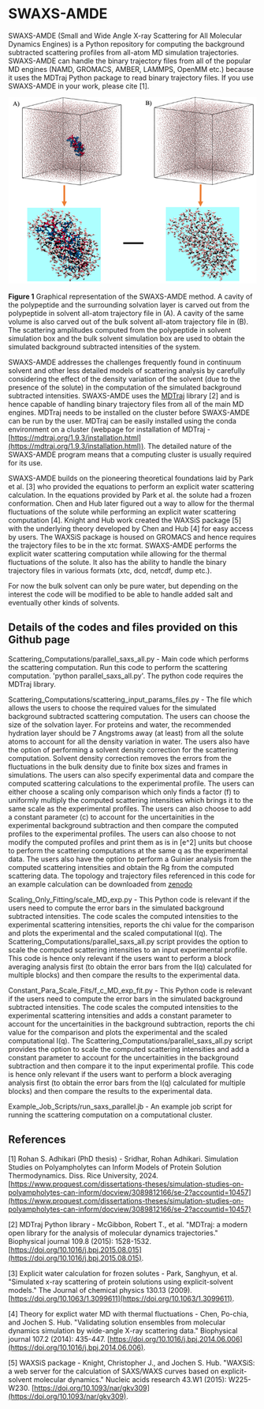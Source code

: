 # SWAXS-AMDE

SWAXS-AMDE (Small and Wide Angle X-ray Scattering for All Molecular Dynamics Engines) is a Python repository for computing the background subtracted scattering profiles from all-atom MD simulation trajectories. SWAXS-AMDE can handle the binary trajectory files from all of the popular MD engines (NAMD, GROMACS, AMBER, LAMMPS, OpenMM etc.) because it uses the MDTraj Python package to read binary trajectory files. If you use SWAXS-AMDE in your work, please cite [1].

![plot](Figure_1.png)

**Figure 1** Graphical representation of the SWAXS-AMDE method. A cavity of the polypeptide and the surrounding solvation layer is carved out from the polypeptide in solvent all-atom trajectory file in (A). A cavity of the same volume is also carved out of the bulk solvent all-atom trajectory file in (B). The scattering amplitudes computed from the polypeptide in solvent simulation box and the bulk solvent simulation box are used to obtain the simulated background subtracted intensities of the system.   

SWAXS-AMDE addresses the challenges frequently found in continuum solvent and other less detailed models of scattering analysis by carefully considering the effect of the density variation of the solvent (due to the presence of the solute) in the computation of the simulated background subtracted intensities. SWAXS-AMDE uses the [MDTraj](https://github.com/mdtraj/mdtraj) library [2] and is hence capable of handling binary trajectory files from all of the main MD engines. MDTraj needs to be installed on the cluster before SWAXS-AMDE can be run by the user. MDTraj can be easily installed using the conda environment on a cluster (webpage for installation of MDTraj - [https://mdtraj.org/1.9.3/installation.html](https://mdtraj.org/1.9.3/installation.html)). The detailed nature of the SWAXS-AMDE program means that a computing cluster is usually required for its use.

SWAXS-AMDE builds on the pioneering theoretical foundations laid by Park et al. [3] who provided the equations to perform an explicit water scattering calculation. In the equations provided by Park et al. the solute had a frozen conformation. Chen and Hub later figured out a way to allow for the thermal fluctuations of the solute while performing an explicit water scattering computation [4]. Knight and Hub work created the WAXSiS package [5] with the underlying theory developed by Chen and Hub [4] for easy access by users. The WAXSiS package is housed on GROMACS and hence requires the trajectory files to be in the xtc format. SWAXS-AMDE performs the explicit water scattering computation while allowing for the thermal fluctuations of the solute. It also has the ability to handle the binary trajectory files in various formats (xtc, dcd, netcdf, dump etc.). 

For now the bulk solvent can only be pure water, but depending on the interest the code will be modified to be able to handle added salt and eventually other kinds of solvents.

Details of the codes and files provided on this Github page
-------------------------------------------------------------

Scattering_Computations/parallel_saxs_all.py - Main code which performs the scattering computation. Run this code to perform the scattering computation. 'python parallel_saxs_all.py'. The python code requires the MDTraj library.

Scattering_Computations/scattering_input_params_files.py - The file which allows the users to choose the required values for the simulated background subtracted scattering computation. The users can choose the size of the solvation layer. For proteins and water, the recommended hydration layer should be 7 Angstroms away (at least) from all the solute atoms to account for all the density variation in water. The users also have the option of performing a solvent density correction for the scattering computation. Solvent density correction removes the errors from the fluctuations in the bulk density due to finite box sizes and frames in simulations. The users can also specify experimental data and compare the computed scattering calculations to the experimental profile. The users can either choose a scaling only comparison which only finds a factor (f) to uniformly multiply the computed scattering intensities which brings it to the same scale as the experimental profiles. The users can also choose to add a constant parameter (c) to account for the uncertainities in the experimental background subtraction and then compare the computed profiles to the experimental profiles. The users can also choose to not modify the computed profiles and print them as is in [e^2] units but choose to perform the scattering computations at the same q as the experimental data. The users also have the option to perform a Guinier analysis from the computed scattering intensities and obtain the Rg from the computed scattering data. The topology and trajectory files referenced in this code for an example calculation can be downloaded from [zenodo](https://zenodo.org/records/15072930?token=eyJhbGciOiJIUzUxMiJ9.eyJpZCI6Ijk5ZDhlYzFmLWQ0MWYtNDEzMC05NDY1LTBlNDYxYWNhMzYyYyIsImRhdGEiOnt9LCJyYW5kb20iOiJiNDYyMDE4ZjQxZTQ3ZTBiNjE5ZmJkMjk1Y2MwY2ZjOCJ9.XszW2ii4-fQDrXF-wsp9doZfgGnypSlnS_ne6kNXNIG7qXqgrkeg24D5Zp_xt4ymYQjWLVO-HppAbJDfRUsP7g) 

Scaling_Only_Fitting/scale_MD_exp.py - This Python code is relevant if the users need to compute the error bars in the simulated background subtracted intensities. The code scales the computed intensities to the experimental scattering intensities, reports the chi value for the comparison and plots the experimental and the scaled computational I(q). The Scattering_Computations/parallel_saxs_all.py script provides the option to scale the computed scattering intensities to an input experimental profile. This code is hence only relevant if the users want to perform a block averaging analysis first (to obtain the error bars from the I(q) calculated for multiple blocks) and then compare the results to the experimental data. 

Constant_Para_Scale_Fits/f_c_MD_exp_fit.py - This Python code is relevant if the users need to compute the error bars in the simulated background subtracted intensities. The code scales the computed intensities to the experimental scattering intensities and adds a constant parameter to account for the uncertainities in the background subtraction, reports the chi value for the comparison and plots the experimental and the scaled computational I(q). The Scattering_Computations/parallel_saxs_all.py script provides the option to scale the computed scattering intensities and add a constant parameter to account for the uncertainities in the background subtraction and then compare it to the input experimental profile. This code is hence only relevant if the users want to perform a block averaging analysis first (to obtain the error bars from the I(q) calculated for multiple blocks) and then compare the results to the experimental data.

Example_Job_Scripts/run_saxs_parallel.jb - An example job script for running the scattering computation on a computational cluster.

**References**
------------------------
[1] Rohan S. Adhikari (PhD thesis) - Sridhar, Rohan Adhikari. Simulation Studies on Polyampholytes can Inform Models of Protein Solution Thermodynamics. Diss. Rice University, 2024. [https://www.proquest.com/dissertations-theses/simulation-studies-on-polyampholytes-can-inform/docview/3089812166/se-2?accountid=10457](https://www.proquest.com/dissertations-theses/simulation-studies-on-polyampholytes-can-inform/docview/3089812166/se-2?accountid=10457)

[2] MDTraj Python library - McGibbon, Robert T., et al. "MDTraj: a modern open library for the analysis of molecular dynamics trajectories." Biophysical journal 109.8 (2015): 1528-1532. [https://doi.org/10.1016/j.bpj.2015.08.015](https://doi.org/10.1016/j.bpj.2015.08.015).

[3] Explicit water calculation for frozen solutes - Park, Sanghyun, et al. "Simulated x-ray scattering of protein solutions using explicit-solvent models." The Journal of chemical physics 130.13 (2009). [https://doi.org/10.1063/1.3099611](https://doi.org/10.1063/1.3099611).

[4] Theory for explict water MD with thermal fluctuations - Chen, Po-chia, and Jochen S. Hub. "Validating solution ensembles from molecular dynamics simulation by wide-angle X-ray scattering data." Biophysical journal 107.2 (2014): 435-447. [https://doi.org/10.1016/j.bpj.2014.06.006](https://doi.org/10.1016/j.bpj.2014.06.006).

[5] WAXSiS package - Knight, Christopher J., and Jochen S. Hub. "WAXSiS: a web server for the calculation of SAXS/WAXS curves based on explicit-solvent molecular dynamics." Nucleic acids research 43.W1 (2015): W225-W230. [https://doi.org/10.1093/nar/gkv309](https://doi.org/10.1093/nar/gkv309). 




